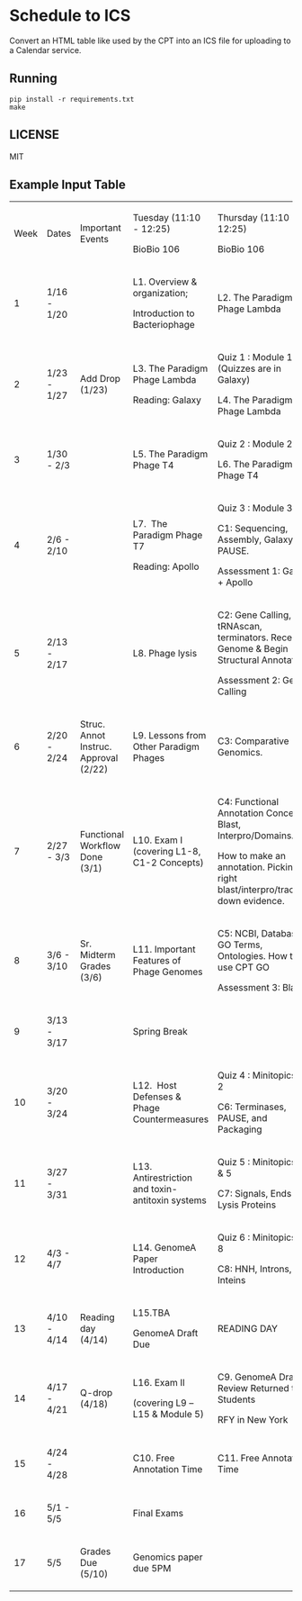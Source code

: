 # Schedule to ICS

Convert an HTML table like used by the CPT into an ICS file for uploading to a
Calendar service.

## Running

```
pip install -r requirements.txt
make
```

## LICENSE

MIT

## Example Input Table

<table class="c36">
 <tbody>
  <tr class="c10">
   <td class="c19">
    <p>
     <span class="c12">
      Week
     </span>
    </p>
   </td>
   <td>
    <p>
     <span class="c12">
      Dates
     </span>
    </p>
   </td>
   <td>
    <p>
     <span class="c12 c20">
      Important Events
     </span>
    </p>
   </td>
   <td>
    <p>
     <span class="c20 c12">
      Tuesday (11:10 - 12:25)
     </span>
    </p>
    <p>
     <span class="c20 c12">
      BioBio 106
     </span>
    </p>
   </td>
   <td>
    <p>
     <span class="c20 c12">
      Thursday (11:10 - 12:25)
     </span>
    </p>
    <p>
     <span class="c20 c12">
      BioBio 106
     </span>
    </p>
   </td>
   <td>
    <p>
     <span class="c12">
      Friday
     </span>
     <span class="c13">
     </span>
     <span class="c20 c12">
      (9:00-11:00, 1:00-3:00)
     </span>
    </p>
    <p>
     <span class="c12">
      BioBio 243
     </span>
    </p>
   </td>
  </tr>
  <tr class="c10">
   <td class="c19">
    <p>
     <span>
      1
     </span>
    </p>
   </td>
   <td>
    <p>
     <span>
      1/16 - 1/20
     </span>
    </p>
   </td>
   <td>
    <p>
     <span>
     </span>
    </p>
   </td>
   <td>
    <p>
     <span>
      L1. Overview &amp; organization;
     </span>
    </p>
    <p>
     <span>
      Introduction to Bacteriophage
     </span>
    </p>
   </td>
   <td>
    <p>
     <span>
      L2. The Paradigm Phage Lambda
     </span>
    </p>
   </td>
   <td>
    <p>
     <span>
      Safety and basic phage lab techniques
     </span>
    </p>
   </td>
  </tr>
  <tr class="c10">
   <td class="c19">
    <p>
     <span>
      2
     </span>
    </p>
   </td>
   <td>
    <p>
     <span>
      1/23 - 1/27
     </span>
    </p>
   </td>
   <td>
    <p>
     <span>
      Add Drop (1/23)
     </span>
    </p>
   </td>
   <td>
    <p>
     <span>
      L3. The Paradigm Phage Lambda
     </span>
    </p>
    <p>
     <span>
     </span>
    </p>
    <p>
     <span>
      Reading: Galaxy
     </span>
    </p>
   </td>
   <td>
    <p>
     <span class="c12">
      Quiz 1
     </span>
     <span>
      : Module 1 (Quizzes are in Galaxy)
     </span>
    </p>
    <p>
     <span>
      L4. The Paradigm Phage Lambda
     </span>
    </p>
   </td>
   <td>
    <p>
     <span>
      Environmental sample enrichments
     </span>
    </p>
   </td>
  </tr>
  <tr class="c10">
   <td class="c19">
    <p>
     <span>
      3
     </span>
    </p>
   </td>
   <td>
    <p>
     <span>
      1/30 - 2/3
     </span>
    </p>
   </td>
   <td>
    <p>
     <span>
     </span>
    </p>
   </td>
   <td>
    <p>
     <span>
      L5. The Paradigm Phage T4
     </span>
    </p>
   </td>
   <td>
    <p>
     <span class="c12">
      Quiz 2
     </span>
     <span>
      : Module 2 &amp; 3
     </span>
    </p>
    <p>
     <span>
      L6. The Paradigm Phage T4
     </span>
    </p>
   </td>
   <td>
    <p>
     <span>
      Plating sample enrichments
     </span>
    </p>
   </td>
  </tr>
  <tr class="c10">
   <td class="c19">
    <p>
     <span>
      4
     </span>
    </p>
   </td>
   <td>
    <p>
     <span>
      2/6 - 2/10
     </span>
    </p>
   </td>
   <td>
    <p>
     <span>
     </span>
    </p>
   </td>
   <td>
    <p>
     <span>
      L7.  The Paradigm Phage T7
     </span>
    </p>
    <p>
     <span>
     </span>
    </p>
    <p>
     <span>
      Reading: Apollo
     </span>
    </p>
   </td>
   <td>
    <p>
     <span class="c12">
      Quiz 3
     </span>
     <span>
      : Module 3 &amp; 4
     </span>
    </p>
    <p>
     <span>
      C1: Sequencing, Assembly, Galaxy, PAUSE.
     </span>
    </p>
    <p>
     <span class="c20 c12">
      Assessment 1: Galaxy + Apollo
     </span>
    </p>
   </td>
   <td>
    <p>
     <span>
      Mon: Make pickates and streak
     </span>
    </p>
    <p>
     <span>
      Fri: Make pickates and streak
     </span>
    </p>
   </td>
  </tr>
  <tr class="c10">
   <td class="c19">
    <p>
     <span>
      5
     </span>
    </p>
   </td>
   <td>
    <p>
     <span>
      2/13 - 2/17
     </span>
    </p>
   </td>
   <td>
    <p>
     <span>
     </span>
    </p>
   </td>
   <td>
    <p>
     <span>
      L8. Phage lysis
     </span>
    </p>
   </td>
   <td>
    <p>
     <span>
      C2: Gene Calling, tRNAscan, terminators. Receive Genome &amp; Begin Structural Annotation
     </span>
    </p>
    <p>
     <span class="c20 c12">
      Assessment 2: Gene Calling
     </span>
    </p>
   </td>
   <td>
    <p>
     <span>
      Mon: Make pickates and streak
     </span>
    </p>
    <p>
     <span>
      Fri: Make pickates and streak
     </span>
    </p>
   </td>
  </tr>
  <tr class="c10">
   <td class="c19">
    <p>
     <span>
      6
     </span>
    </p>
   </td>
   <td>
    <p>
     <span>
      2/20 - 2/24
     </span>
    </p>
   </td>
   <td>
    <p>
     <span>
      Struc. Annot Instruc. Approval (2/22)
     </span>
    </p>
   </td>
   <td>
    <p id="h.gjdgxs">
     <span>
      L9. Lessons from Other Paradigm Phages
     </span>
    </p>
   </td>
   <td>
    <p>
     <span>
      C3: Comparative Genomics.
     </span>
    </p>
   </td>
   <td>
    <p>
     <span>
      Mon: Make pickates
     </span>
    </p>
    <p>
     <span>
      Fri: Spot titer and amplify pickates
     </span>
    </p>
   </td>
  </tr>
  <tr class="c10">
   <td class="c19">
    <p>
     <span>
      7
     </span>
    </p>
   </td>
   <td>
    <p>
     <span>
      2/27 - 3/3
     </span>
    </p>
   </td>
   <td>
    <p>
     <span>
      Functional Workflow Done (3/1)
     </span>
    </p>
   </td>
   <td>
    <p>
     <span class="c13">
      L10.
     </span>
     <span class="c12">
      Exam I
     </span>
     <span>
      (covering L1-8, C1-2 Concepts)
     </span>
    </p>
   </td>
   <td>
    <p>
     <span>
      C4: Functional Annotation Concepts: Blast, Interpro/Domains.
     </span>
    </p>
    <p>
     <span>
      How to make an annotation. Picking right blast/interpro/tracking down evidence.
     </span>
    </p>
   </td>
   <td>
    <p>
     <span>
      Monday:  Harvest plate lysates
     </span>
    </p>
    <p>
     <span>
      Friday: Spot titer plate lysates
     </span>
    </p>
   </td>
  </tr>
  <tr class="c10">
   <td class="c19">
    <p>
     <span>
      8
     </span>
    </p>
   </td>
   <td>
    <p>
     <span>
      3/6 - 3/10
     </span>
    </p>
   </td>
   <td>
    <p>
     <span>
      Sr. Midterm Grades (3/6)
     </span>
    </p>
   </td>
   <td>
    <p>
     <span>
      L11. Important Features of Phage Genomes
     </span>
    </p>
   </td>
   <td>
    <p>
     <span>
      C5: NCBI, Databases, GO Terms, Ontologies. How to use CPT GO
     </span>
    </p>
    <p>
     <span class="c20 c12">
      Assessment 3: Blast
     </span>
    </p>
   </td>
   <td>
    <p>
     <span>
      Friday: preparing phage gDNA
     </span>
    </p>
   </td>
  </tr>
  <tr class="c24">
   <td class="c19">
    <p>
     <span>
      9
     </span>
    </p>
   </td>
   <td>
    <p>
     <span>
      3/13 - 3/17
     </span>
    </p>
   </td>
   <td>
    <p>
     <span>
     </span>
    </p>
    <p>
     <span>
     </span>
    </p>
   </td>
   <td class="c17" colspan="3">
    <p>
     <span>
      Spring Break
     </span>
    </p>
   </td>
  </tr>
  <tr class="c10">
   <td class="c19">
    <p>
     <span>
      10
     </span>
    </p>
   </td>
   <td>
    <p>
     <span>
      3/20 - 3/24
     </span>
    </p>
   </td>
   <td>
    <p>
     <span>
     </span>
    </p>
   </td>
   <td>
    <p>
     <span>
      L12.  Host Defenses &amp; Phage Countermeasures
     </span>
    </p>
   </td>
   <td>
    <p>
     <span class="c12">
      Quiz 4
     </span>
     <span>
      : Minitopics 1-2
     </span>
    </p>
    <p>
     <span>
      C6: Terminases, PAUSE, and Packaging
     </span>
    </p>
   </td>
   <td>
    <p>
     <span>
     </span>
    </p>
   </td>
  </tr>
  <tr class="c10">
   <td class="c19">
    <p>
     <span>
      11
     </span>
    </p>
   </td>
   <td>
    <p>
     <span>
      3/27 - 3/31
     </span>
    </p>
   </td>
   <td>
    <p>
     <span>
     </span>
    </p>
   </td>
   <td>
    <p>
     <span>
      L13. Antirestriction and toxin-antitoxin systems
     </span>
    </p>
   </td>
   <td>
    <p>
     <span class="c12">
      Quiz 5
     </span>
     <span>
      : Minitopics 3 &amp; 5
     </span>
    </p>
    <p>
     <span>
      C7: Signals, Ends and Lysis Proteins
     </span>
    </p>
   </td>
   <td>
    <p>
     <span>
      3/31
     </span>
    </p>
    <p>
     <span>
      Restriction digests
     </span>
    </p>
   </td>
  </tr>
  <tr class="c10">
   <td class="c19">
    <p>
     <span>
      12
     </span>
    </p>
   </td>
   <td>
    <p>
     <span>
      4/3 - 4/7
     </span>
    </p>
    <p>
     <span>
     </span>
    </p>
   </td>
   <td>
    <p>
     <span>
     </span>
    </p>
   </td>
   <td>
    <p>
     <span>
      L14. GenomeA Paper Introduction
     </span>
    </p>
   </td>
   <td>
    <p>
     <span class="c12">
      Quiz 6
     </span>
     <span>
      : Minitopics 7-8
     </span>
    </p>
    <p>
     <span>
      C8: HNH, Introns, Inteins
     </span>
    </p>
   </td>
   <td class="c9 c14">
    <p>
     <span>
      4/7
     </span>
    </p>
    <p>
     <span>
      Electron microscopy grids
     </span>
    </p>
   </td>
  </tr>
  <tr class="c33">
   <td class="c19">
    <p>
     <span>
      13
     </span>
    </p>
   </td>
   <td>
    <p>
     <span>
      4/10 - 4/14
     </span>
    </p>
   </td>
   <td>
    <p>
     <span>
      Reading day (4/14)
     </span>
    </p>
   </td>
   <td>
    <p>
     <span>
      L15.TBA
     </span>
    </p>
    <p>
     <span class="c20 c12">
      GenomeA Draft Due
     </span>
    </p>
   </td>
   <td>
    <p>
     <span>
      READING DAY
     </span>
    </p>
   </td>
   <td>
    <p>
     <span>
      Transmission EM
     </span>
    </p>
    <p>
     <span>
      Monday 4-11 (afternoon)
     </span>
    </p>
   </td>
  </tr>
  <tr class="c10">
   <td class="c19">
    <p>
     <span>
      14
     </span>
    </p>
   </td>
   <td class="c8 c14">
    <p>
     <span>
      4/17 - 4/21
     </span>
    </p>
   </td>
   <td class="c4 c14">
    <p>
     <span>
      Q-drop (4/18)
     </span>
    </p>
   </td>
   <td class="c0 c14">
    <p>
     <span class="c13">
      L16.
     </span>
     <span class="c12">
      Exam II
     </span>
    </p>
    <p>
     <span>
      (covering L9 –L15 &amp; Module 5)
     </span>
    </p>
   </td>
   <td class="c1 c14">
    <p>
     <span class="c13">
      C9. GenomeA Draft Review Returned to Students
     </span>
    </p>
    <p>
     <span class="c13 c30">
      RFY in New York
     </span>
    </p>
   </td>
   <td class="c9 c14">
    <p>
     <span>
      Questionnaire/writing day
     </span>
    </p>
   </td>
  </tr>
  <tr class="c10">
   <td class="c19">
    <p>
     <span>
      15
     </span>
    </p>
   </td>
   <td>
    <p>
     <span>
      4/24 - 4/28
     </span>
    </p>
   </td>
   <td>
    <p>
     <span>
     </span>
    </p>
   </td>
   <td>
    <p>
     <span>
      C10. Free Annotation Time
     </span>
    </p>
   </td>
   <td>
    <p>
     <span>
      C11. Free Annotation Time
     </span>
    </p>
   </td>
   <td>
    <p>
     <span>
      Lab notebook due
     </span>
    </p>
   </td>
  </tr>
  <tr class="c22">
   <td class="c19">
    <p>
     <span>
      16
     </span>
    </p>
   </td>
   <td>
    <p>
     <span>
      5/1 - 5/5
     </span>
    </p>
   </td>
   <td>
    <p>
     <span>
     </span>
    </p>
    <p>
     <span>
     </span>
    </p>
   </td>
   <td class="c17" colspan="3">
    <p>
     <span class="c13">
      Final Exams
     </span>
    </p>
   </td>
  </tr>
  <tr class="c10">
   <td class="c19">
    <p>
     <span>
      17
     </span>
    </p>
   </td>
   <td>
    <p>
     <span>
      5/5
     </span>
    </p>
   </td>
   <td>
    <p>
     <span>
      Grades Due (5/10)
     </span>
    </p>
   </td>
   <td>
    <p>
     <span class="c12 c37">
      Genomics paper due 5PM
     </span>
    </p>
   </td>
   <td>
    <p>
     <span>
     </span>
    </p>
   </td>
   <td>
    <p>
     <span>
     </span>
    </p>
   </td>
  </tr>
 </tbody>
</table>
